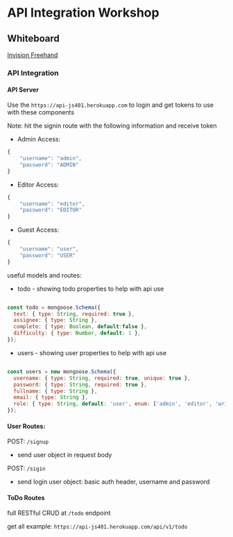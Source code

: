 # API Integration Workshop

## Whiteboard

[Invision Freehand]()

### API Integration

#### API Server

Use the `https://api-js401.herokuapp.com` to login and get tokens to use with these components

Note: hit the signin route with the following information and receive token
- Admin Access: 
```javascript
{
    "username": "admin",
    "password": "ADMIN"
}
```
- Editor Access: 
```javascript
{
    "username": "editor",
    "password": "EDITOR"
}
```
- Guest Access: 
```javascript
{
    "username": "user",
    "password": "USER"
}
```

useful models and routes:
- todo - showing todo properties to help with api use
```javascript

const todo = mongoose.Schema({
  text: { type: String, required: true },
  assignee: { type: String },
  complete: { type: Boolean, default:false },
  difficulty: { type: Number, default: 1 },
});

```

- users - showing user properties to help with api use
```javascript

const users = new mongoose.Schema({
  username: { type: String, required: true, unique: true },
  password: { type: String, required: true },
  fullname: { type: String },
  email: { type: String },
  role: { type: String, default: 'user', enum: ['admin', 'editor', 'writer','user'] },
});

```

#### User Routes: 

POST:  `/signup` 

- send user object in request body

POST:  `/sigin` 

- send login user object:  basic auth header, username and password 

#### ToDo Routes

full RESTful CRUD at `/todo` endpoint

get all example:  `https://api-js401.herokuapp.com/api/v1/todo`
